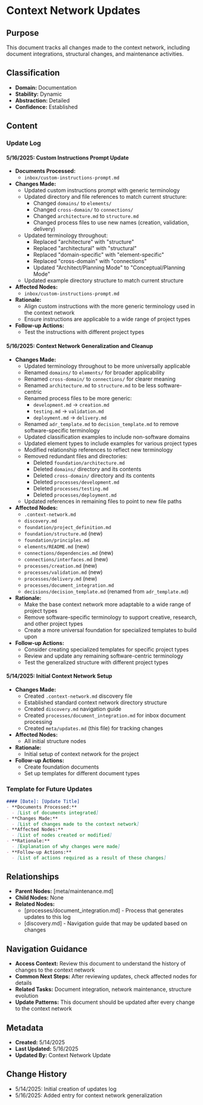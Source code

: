 # Context Network Updates

## Purpose
This document tracks all changes made to the context network, including document integrations, structural changes, and maintenance activities.

## Classification
- **Domain:** Documentation
- **Stability:** Dynamic
- **Abstraction:** Detailed
- **Confidence:** Established

## Content

### Update Log

#### 5/16/2025: Custom Instructions Prompt Update
- **Documents Processed:**
  - `inbox/custom-instructions-prompt.md`
- **Changes Made:**
  - Updated custom instructions prompt with generic terminology
  - Updated directory and file references to match current structure:
    - Changed `domains/` to `elements/`
    - Changed `cross-domain/` to `connections/`
    - Changed `architecture.md` to `structure.md`
    - Changed process files to use new names (creation, validation, delivery)
  - Updated terminology throughout:
    - Replaced "architecture" with "structure"
    - Replaced "architectural" with "structural"
    - Replaced "domain-specific" with "element-specific"
    - Replaced "cross-domain" with "connections"
    - Updated "Architect/Planning Mode" to "Conceptual/Planning Mode"
  - Updated example directory structure to match current structure
- **Affected Nodes:**
  - `inbox/custom-instructions-prompt.md`
- **Rationale:**
  - Align custom instructions with the more generic terminology used in the context network
  - Ensure instructions are applicable to a wide range of project types
- **Follow-up Actions:**
  - Test the instructions with different project types

#### 5/16/2025: Context Network Generalization and Cleanup
- **Changes Made:**
  - Updated terminology throughout to be more universally applicable
  - Renamed `domains/` to `elements/` for broader applicability
  - Renamed `cross-domain/` to `connections/` for clearer meaning
  - Renamed `architecture.md` to `structure.md` to be less software-centric
  - Renamed process files to be more generic:
    - `development.md` → `creation.md`
    - `testing.md` → `validation.md`
    - `deployment.md` → `delivery.md`
  - Renamed `adr_template.md` to `decision_template.md` to remove software-specific terminology
  - Updated classification examples to include non-software domains
  - Updated element types to include examples for various project types
  - Modified relationship references to reflect new terminology
  - Removed redundant files and directories:
    - Deleted `foundation/architecture.md`
    - Deleted `domains/` directory and its contents
    - Deleted `cross-domain/` directory and its contents
    - Deleted `processes/development.md`
    - Deleted `processes/testing.md`
    - Deleted `processes/deployment.md`
  - Updated references in remaining files to point to new file paths
- **Affected Nodes:**
  - `.context-network.md`
  - `discovery.md`
  - `foundation/project_definition.md`
  - `foundation/structure.md` (new)
  - `foundation/principles.md`
  - `elements/README.md` (new)
  - `connections/dependencies.md` (new)
  - `connections/interfaces.md` (new)
  - `processes/creation.md` (new)
  - `processes/validation.md` (new)
  - `processes/delivery.md` (new)
  - `processes/document_integration.md`
  - `decisions/decision_template.md` (renamed from `adr_template.md`)
- **Rationale:**
  - Make the base context network more adaptable to a wide range of project types
  - Remove software-specific terminology to support creative, research, and other project types
  - Create a more universal foundation for specialized templates to build upon
- **Follow-up Actions:**
  - Consider creating specialized templates for specific project types
  - Review and update any remaining software-centric terminology
  - Test the generalized structure with different project types

#### 5/14/2025: Initial Context Network Setup
- **Changes Made:**
  - Created `.context-network.md` discovery file
  - Established standard context network directory structure
  - Created `discovery.md` navigation guide
  - Created `processes/document_integration.md` for inbox document processing
  - Created `meta/updates.md` (this file) for tracking changes
- **Affected Nodes:**
  - All initial structure nodes
- **Rationale:**
  - Initial setup of context network for the project
- **Follow-up Actions:**
  - Create foundation documents
  - Set up templates for different document types

### Template for Future Updates

```markdown
#### [Date]: [Update Title]
- **Documents Processed:**
  - [List of documents integrated]
- **Changes Made:**
  - [List of changes made to the context network]
- **Affected Nodes:**
  - [List of nodes created or modified]
- **Rationale:**
  - [Explanation of why changes were made]
- **Follow-up Actions:**
  - [List of actions required as a result of these changes]
```

## Relationships
- **Parent Nodes:** [meta/maintenance.md]
- **Child Nodes:** None
- **Related Nodes:** 
  - [processes/document_integration.md] - Process that generates updates to this log
  - [discovery.md] - Navigation guide that may be updated based on changes

## Navigation Guidance
- **Access Context:** Review this document to understand the history of changes to the context network
- **Common Next Steps:** After reviewing updates, check affected nodes for details
- **Related Tasks:** Document integration, network maintenance, structure evolution
- **Update Patterns:** This document should be updated after every change to the context network

## Metadata
- **Created:** 5/14/2025
- **Last Updated:** 5/16/2025
- **Updated By:** Context Network Update

## Change History
- 5/14/2025: Initial creation of updates log
- 5/16/2025: Added entry for context network generalization
